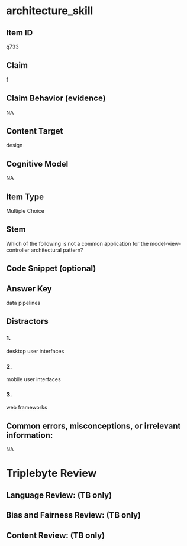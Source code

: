 # architecture_skill

## Item ID
q733

## Claim
1

## Claim Behavior (evidence)
NA

## Content Target
design

## Cognitive Model
NA

## Item Type
Multiple Choice

## Stem
Which of the following is not a common application for the model-view-controller architectural pattern?

## Code Snippet (optional)


## Answer Key
data pipelines

## Distractors

### 1.
desktop user interfaces

### 2.
mobile user interfaces

### 3.
web frameworks

## Common errors, misconceptions, or irrelevant information:
NA

# Triplebyte Review


## Language Review: (TB only)


## Bias and Fairness Review: (TB only)


## Content Review: (TB only)

